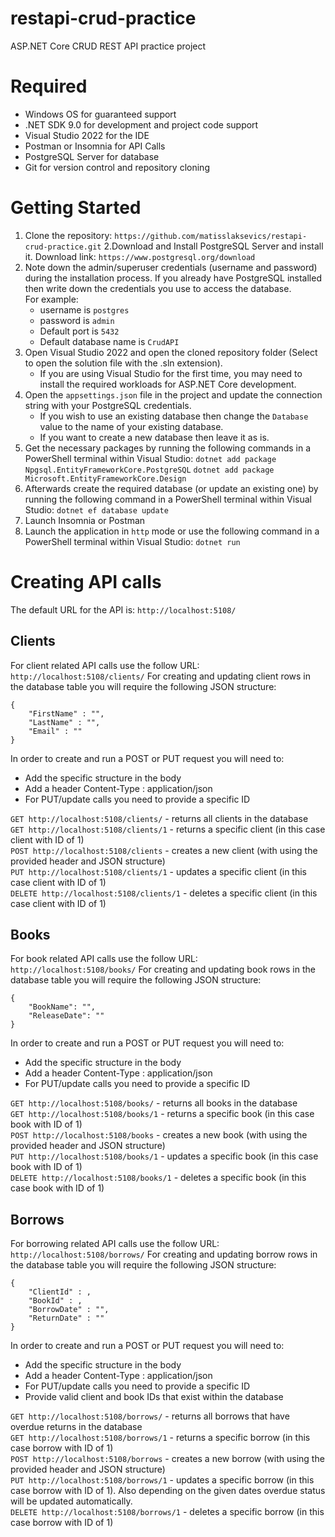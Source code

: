 # restapi-crud-practice
ASP.NET Core CRUD REST API practice project

# Required
- Windows OS for guaranteed support
- .NET SDK 9.0 for development and project code support
- Visual Studio 2022 for the IDE
- Postman or Insomnia for API Calls
- PostgreSQL Server for database
- Git for version control and repository cloning

# Getting Started
1. Clone the repository:
`https://github.com/matisslaksevics/restapi-crud-practice.git`
2.Download and Install PostgreSQL Server and install it. Download link:
`https://www.postgresql.org/download`
3. Note down the admin/superuser credentials (username and password) during the installation process. If you already have PostgreSQL installed then write down the credentials you use to access the database.<br>
 For example:
   - username is `postgres`
   - password is `admin`
   - Default port is `5432`
   - Default database name is `CrudAPI`
4. Open Visual Studio 2022 and open the cloned repository folder (Select to open the solution file with the .sln extension).
   - If you are using Visual Studio for the first time, you may need to install the required workloads for ASP.NET Core development.
5. Open the `appsettings.json` file in the project and update the connection string with your PostgreSQL credentials.
	- If you wish to use an existing database then change the `Database` value to the name of your existing database.
	- If you want to create a new database then leave it as is.
6. Get the necessary packages by running the following commands in a PowerShell terminal within Visual Studio:
`dotnet add package Npgsql.EntityFrameworkCore.PostgreSQL`
`dotnet add package Microsoft.EntityFrameworkCore.Design`
7. Afterwards create the required database (or update an existing one) by running the following command in a PowerShell terminal within Visual Studio:
`dotnet ef database update`
8. Launch Insomnia or Postman
9. Launch the application in `http` mode or use the following command in a PowerShell terminal within Visual Studio:
`dotnet run`

# Creating API calls
The default URL for the API is: `http://localhost:5108/`
## Clients
For client related API calls use the follow URL: `http://localhost:5108/clients/`
For creating and updating client rows in the database table you will require the following JSON structure:
```
{
	"FirstName" : "",
	"LastName" : "",
	"Email" : ""
}
```

In order to create and run a POST or PUT request you will need to:
- Add the specific structure in the body
- Add a header Content-Type : application/json
- For PUT/update calls you need to provide a specific ID

`GET http://localhost:5108/clients/` - returns all clients in the database<br>
`GET http://localhost:5108/clients/1` - returns a specific client (in this case client with ID of 1)<br>
`POST http://localhost:5108/clients` - creates a new client (with using the provided header and JSON structure)<br>
`PUT http://localhost:5108/clients/1` - updates a specific client (in this case client with ID of 1)<br>
`DELETE http://localhost:5108/clients/1` - deletes a specific client (in this case client with ID of 1)

## Books
For book related API calls use the follow URL: `http://localhost:5108/books/`
For creating and updating book rows in the database table you will require the following JSON structure:
```
{
	"BookName": "",
	"ReleaseDate": ""
}
```

In order to create and run a POST or PUT request you will need to:
- Add the specific structure in the body
- Add a header Content-Type : application/json
- For PUT/update calls you need to provide a specific ID

`GET http://localhost:5108/books/` - returns all books in the database<br>
`GET http://localhost:5108/books/1` - returns a specific book (in this case book with ID of 1)<br>
`POST http://localhost:5108/books` - creates a new book (with using the provided header and JSON structure)<br>
`PUT http://localhost:5108/books/1` - updates a specific book (in this case book with ID of 1)<br>
`DELETE http://localhost:5108/books/1` - deletes a specific book (in this case book with ID of 1)

## Borrows
For borrowing related API calls use the follow URL: `http://localhost:5108/borrows/`
For creating and updating borrow rows in the database table you will require the following JSON structure:
```
{
	"ClientId" : ,
	"BookId" : ,
	"BorrowDate" : "",
	"ReturnDate" : ""
}
```

In order to create and run a POST or PUT request you will need to:
- Add the specific structure in the body
- Add a header Content-Type : application/json
- For PUT/update calls you need to provide a specific ID
- Provide valid client and book IDs that exist within the database

`GET http://localhost:5108/borrows/` - returns all borrows that have overdue returns in the database<br>
`GET http://localhost:5108/borrows/1` - returns a specific borrow (in this case borrow with ID of 1)<br>
`POST http://localhost:5108/borrows` - creates a new borrow (with using the provided header and JSON structure)<br>
`PUT http://localhost:5108/borrows/1` - updates a specific borrow (in this case borrow with ID of 1). Also depending on the given dates overdue status will be updated automatically.<br>
`DELETE http://localhost:5108/borrows/1` - deletes a specific borrow (in this case borrow with ID of 1)


